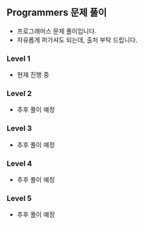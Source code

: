 ## Programmers 문제 풀이

- 프로그래머스 문제 풀이입니다.
- 자유롭게 퍼가셔도 되는데, 출처 부탁 드립니다.

### Level 1

- 현재 진행 중

### Level 2

- 추후 풀이 예정

### Level 3

- 추후 풀이 예정

### Level 4

- 추후 풀이 예정

### Level 5

- 추후 풀이 예정
